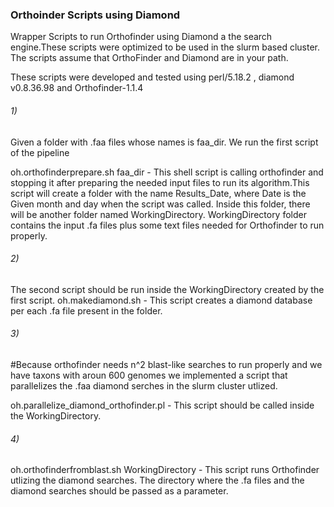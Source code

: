 ### Orthoinder Scripts using Diamond

Wrapper Scripts to run Orthofinder using Diamond a the search engine.These scripts were optimized to be used in the slurm based cluster. 
The scripts assume that OrthoFinder and Diamond are in your path.

These scripts were developed and tested using perl/5.18.2 , diamond v0.8.36.98 and Orthofinder-1.1.4


###### 1)

Given a folder with .faa files whose names is faa_dir. We run the first script of the pipeline

oh.orthofinderprepare.sh faa_dir - This shell script is calling orthofinder and stopping it after preparing the needed input files to run its algorithm.This script will create a folder with the name Results_Date, where Date is the Given month and day when the script was called. Inside this folder, there will be another folder named WorkingDirectory. WorkingDirectory folder contains the input .fa files plus some text files needed for Orthofinder to run properly.

###### 2)

The second script should be run inside the WorkingDirectory created by the first script.
oh.makediamond.sh - This script creates a diamond database per each .fa file present in the folder.

###### 3)
#Because orthofinder needs n^2 blast-like searches to run properly and we have taxons with aroun 600 genomes we implemented  a script that parallelizes the .faa diamond serches in the slurm cluster utlized.

oh.parallelize_diamond_orthofinder.pl - This script should be called inside the WorkingDirectory.

###### 4)

oh.orthofinderfromblast.sh WorkingDirectory - This script runs Orthofinder utlizing the diamond searches. The directory where the .fa files and the diamond searches should be passed as a parameter.
